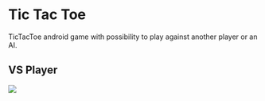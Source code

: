 # Tic Tac Toe
TicTacToe android game with possibility to play against another player or an AI.

## VS Player
![](Demos/player.gif) 
